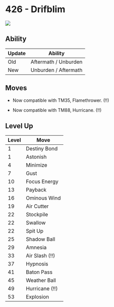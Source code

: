 # 426 - Drifblim
![][426]

## Ability

Update | Ability
---    | ---
Old    | Aftermath / Unburden
New    | Unburden / Aftermath

## Moves

 - Now compatible with TM35, Flamethrower. (!!)

 - Now compatible with TM88, Hurricane. (!!)

## Level Up

Level | Move
---   | ---
  1   | Destiny Bond
  1   | Astonish
  4   | Minimize
  7   | Gust
 10   | Focus Energy
 13   | Payback
 16   | Ominous Wind
 19   | Air Cutter
 22   | Stockpile
 22   | Swallow
 22   | Spit Up
 25   | Shadow Ball
 29   | Amnesia
 33   | Air Slash (!!)
 37   | Hypnosis
 41   | Baton Pass
 45   | Weather Ball
 49   | Hurricane (!!)
 53   | Explosion



[426]: /img/pokemon/426.png
